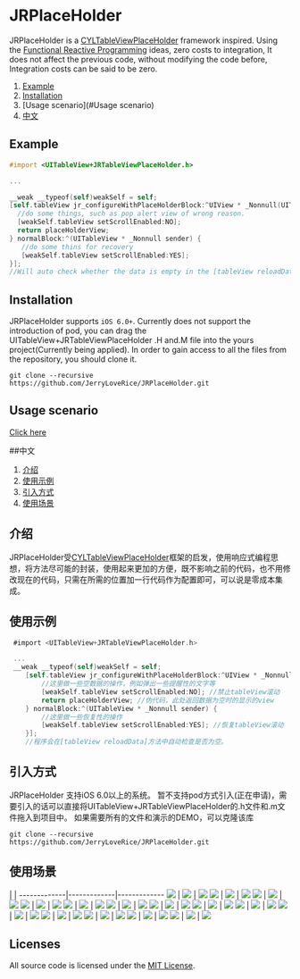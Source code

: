 # JRPlaceHolder
JRPlaceHolder is a [CYLTableViewPlaceHolder](https://github.com/ChenYilong/CYLTableViewPlaceHolder) framework inspired. Using the [Functional Reactive Programming](https://en.wikipedia.org/wiki/Functional_reactive_programming) ideas, zero costs to integration, It does not affect the previous code, without modifying the code before, Integration costs can be said to be zero.

 1. [Example](#Example)
 1. [Installation](#Installation)
 1. [Usage scenario](#Usage scenario)
 1. [中文](#中文)

 ## Example
 ```Objective-C
 #import <UITableView+JRTableViewPlaceHolder.h>

 ...

 __weak __typeof(self)weakSelf = self;
 [self.tableView jr_configureWithPlaceHolderBlock:^UIView * _Nonnull(UITableView * _Nonnull sender) {
   //do some things, such as pop alert view of wrong reason.
   [weakSelf.tableView setScrollEnabled:NO];
   return placeHolderView;
 } normalBlock:^(UITableView * _Nonnull sender) {
	//do some thins for recovery
	[weakSelf.tableView setScrollEnabled:YES];
 }];
 //Will auto check whether the data is empty in the [tableView reloadData] method.
```

 ## Installation
 JRPlaceHolder supports `iOS 6.0+`.
 Currently does not support the introduction of pod, you can drag the UITableView+JRTableViewPlaceHolder .H and.M file into the yours project(Currently being applied).
 In order to gain access to all the files from the repository, you should clone it.
 ```
 git clone --recursive https://github.com/JerryLoveRice/JRPlaceHolder.git
 ```

 ## Usage scenario
 [Click here](#使用场景)

 ##中文
 1. [介绍](#介绍)
 1. [使用示例](#使用示例)
 1. [引入方式](#引入方式)
 1. [使用场景](#使用场景)

## 介绍

 JRPlaceHolder受[CYLTableViewPlaceHolder](https://github.com/ChenYilong/CYLTableViewPlaceHolder)框架的启发，使用响应式编程思想，将方法尽可能的封装，使用起来更加的方便，既不影响之前的代码，也不用修改现在的代码，只需在所需的位置加一行代码作为配置即可，可以说是零成本集成。

## 使用示例

```Objective-C
 #import <UITableView+JRTableViewPlaceHolder.h>

 ...
 __weak __typeof(self)weakSelf = self;
    [self.tableView jr_configureWithPlaceHolderBlock:^UIView * _Nonnull(UITableView * _Nonnull sender) {
    	//这里做一些空数据的操作，例如弹出一些提醒性的文字等
        [weakSelf.tableView setScrollEnabled:NO]; //禁止tableView滚动
        return placeHolderView; //伪代码，此处返回数据为空时的显示的view
    } normalBlock:^(UITableView * _Nonnull sender) {
    	//这里做一些恢复性的操作
        [weakSelf.tableView setScrollEnabled:YES]; //恢复tableView滚动
    }];
    //程序会在[tableView reloadData]方法中自动检查是否为空。
```

## 引入方式

 JRPlaceHolder 支持iOS 6.0以上的系统。
 暂不支持pod方式引入(正在申请)，需要引入的话可以直接将UITableView+JRTableViewPlaceHolder的.h文件和.m文件拖入到项目中。
 如果需要所有的文件和演示的DEMO，可以克隆该库
 ```
 git clone --recursive https://github.com/JerryLoveRice/JRPlaceHolder.git
 ```

## 使用场景

 | | 
-------------|-------------|-------------
![](Logo/11.jpeg) | ![](Logo/12.jpeg) | ![](Logo/13.jpeg)
![](Logo/21.jpeg) | ![](Logo/22.jpeg) | ![](Logo/23.jpeg)
![](Logo/31.jpeg) | ![](Logo/32.jpeg) | ![](Logo/33.jpeg)
![](Logo/41.jpeg) | ![](Logo/42.jpeg) | ![](Logo/43.jpeg)
![](Logo/51.jpeg) | ![](Logo/52.jpeg) | ![](Logo/53.jpeg)
![](Logo/61.jpeg) | ![](Logo/62.jpeg) | ![](Logo/63.jpeg)
![](Logo/71.jpeg) | ![](Logo/72.jpeg) | ![](Logo/73.jpeg)
![](Logo/81.jpeg) | ![](Logo/82.jpeg) | ![](Logo/83.jpeg)
![](Logo/91.jpeg) | ![](Logo/92.jpeg) | ![](Logo/93.jpeg)
![](Logo/101.jpeg) | ![](Logo/102.jpeg) | ![](Logo/103.jpeg)
![](Logo/111.jpeg) | ![](Logo/112.jpeg) | ![](Logo/113.jpeg)
![](Logo/121.jpeg) | ![](Logo/122.jpeg) | ![](Logo/123.jpeg)
![](Logo/131.jpeg) | ![](Logo/132.jpeg) | ![](Logo/133.jpeg)
![](Logo/141.jpeg) | ![](Logo/142.jpeg) | ![](Logo/143.jpeg)

## Licenses

All source code is licensed under the [MIT License](https://raw.githubusercontent.com/JerryLoveRice/JRPlaceHolder/master/LICENSE).